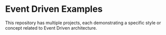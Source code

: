 # Event Driven Examples

This repository has multiple projects, each demonstrating a specific style or concept related to Event Driven architecture.

